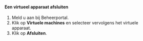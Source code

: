 #### Een virtueel apparaat afsluiten
1. Meld u aan bij Beheerportal.
2. Klik op **Virtuele machines** en selecteer vervolgens het virtuele apparaat.
3. Klik op **Afsluiten**.

<!--HONumber=Sep16_HO3-->


